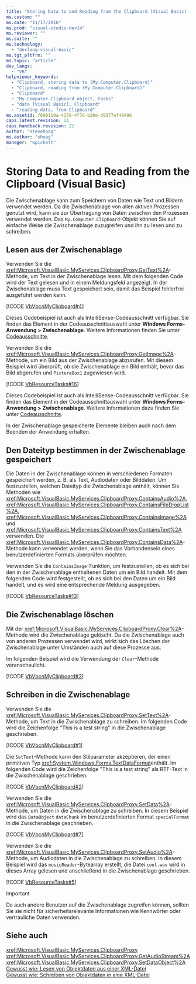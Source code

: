 ```yaml
---
title: "Storing Data to and Reading from the Clipboard (Visual Basic) | Microsoft Docs"
ms.custom: ""
ms.date: "11/17/2016"
ms.prod: "visual-studio-dev14"
ms.reviewer: ""
ms.suite: ""
ms.technology: 
  - "devlang-visual-basic"
ms.tgt_pltfrm: ""
ms.topic: "article"
dev_langs: 
  - "VB"
helpviewer_keywords: 
  - "Clipboard, storing data to (My.Computer.Clipboard)"
  - "Clipboard, reading from (My.Computer.Clipboard)"
  - "Clipboard"
  - "My.Computer.Clipboard object, tasks"
  - "data [Visual Basic], Clipboard"
  - "reading data, from Clipboard"
ms.assetid: f690119a-4378-4f7d-b20e-d9377ef49496
caps.latest.revision: 21
caps.handback.revision: 21
author: "stevehoag"
ms.author: "shoag"
manager: "wpickett"
---
```

# Storing Data to and Reading from the Clipboard (Visual Basic)
Die Zwischenablage kann zum Speichern von Daten wie Text und Bildern verwendet werden.  Da die Zwischenablage von allen aktiven Prozessen genutzt wird, kann sie zur Übertragung von Daten zwischen den Prozessen verwendet werden.  Das `My.Computer.Clipboard`\-Objekt können Sie auf einfache Weise die Zwischenablage zuzugreifen und ihn zu lesen und zu schreiben.  
  
## Lesen aus der Zwischenablage  
 Verwenden Sie die <xref:Microsoft.VisualBasic.MyServices.ClipboardProxy.GetText%2A>\-Methode, um Text in der Zwischenablage lesen.  Mit dem folgenden Code wird der Text gelesen und in einem Meldungsfeld angezeigt.  In der Zwischenablage muss Text gespeichert sein, damit das Beispiel fehlerfrei ausgeführt werden kann.  
  
 [!CODE [VbVbcnMyClipboard#4](../CodeSnippet/VS_Snippets_VBCSharp/VbVbcnMyClipboard#4)]  
  
 Dieses Codebeispiel ist auch als IntelliSense\-Codeausschnitt verfügbar.  Sie finden das Element in der Codeausschnittauswahl unter **Windows Forms\-Anwendung \> Zwischenablage**.  Weitere Informationen finden Sie unter [Codeausschnitte](/visual-studio/ide/code-snippets).  
  
 Verwenden Sie die <xref:Microsoft.VisualBasic.MyServices.ClipboardProxy.GetImage%2A>\-Methode, um ein Bild aus der Zwischenablage abzurufen.  Mit diesem Beispiel wird überprüft, ob die Zwischenablage ein Bild enthält, bevor das Bild abgerufen und  `PictureBox1` zugewiesen wird.  
  
 [!CODE [VbResourceTasks#16](../CodeSnippet/VS_Snippets_VBCSharp/VbResourceTasks#16)]  
  
 Dieses Codebeispiel ist auch als IntelliSense\-Codeausschnitt verfügbar.  Sie finden das Element in der Codeausschnittauswahl unter **Windows Forms\-Anwendung \> Zwischenablage**. Weitere Informationen dazu finden Sie unter [Codeausschnitte](/visual-studio/ide/code-snippets).  
  
 In der Zwischenablage gespeicherte Elemente bleiben auch nach dem Beenden der Anwendung erhalten.  
  
## Den Dateityp bestimmen in der Zwischenablage gespeichert  
 Die Daten in der Zwischenablage können in verschiedenen Formaten gespeichert werden, z. B. als Text, Audiodaten oder Bilddaten.  Um festzustellen, welchen Dateityp die Zwischenablage enthält, können Sie Methoden wie <xref:Microsoft.VisualBasic.MyServices.ClipboardProxy.ContainsAudio%2A>, <xref:Microsoft.VisualBasic.MyServices.ClipboardProxy.ContainsFileDropList%2A>, <xref:Microsoft.VisualBasic.MyServices.ClipboardProxy.ContainsImage%2A> und <xref:Microsoft.VisualBasic.MyServices.ClipboardProxy.ContainsText%2A> verwenden.  Die <xref:Microsoft.VisualBasic.MyServices.ClipboardProxy.ContainsData%2A>\-Methode kann verwendet werden, wenn Sie das Vorhandensein eines benutzerdefinierten Formats überprüfen möchten.  
  
 Verwenden Sie die `ContainsImage`\-Funktion, um festzustellen, ob es sich bei den in der Zwischenablage enthaltenen Daten um ein Bild handelt.  Mit dem folgenden Code wird festgestellt, ob es sich bei den Daten um ein Bild handelt, und es wird eine entsprechende Meldung ausgegeben.  
  
 [!CODE [VbResourceTasks#13](../CodeSnippet/VS_Snippets_VBCSharp/VbResourceTasks#13)]  
  
## Die Zwischenablage löschen  
 Mit der <xref:Microsoft.VisualBasic.MyServices.ClipboardProxy.Clear%2A>\-Methode wird die Zwischenablage gelöscht.  Da die Zwischenablage auch von anderen Prozessen verwendet wird, wirkt sich das Löschen der Zwischenablage unter Umständen auch auf diese Prozesse aus.  
  
 Im folgenden Beispiel wird die Verwendung der `Clear`\-Methode veranschaulicht.  
  
 [!CODE [VbVbcnMyClipboard#3](../CodeSnippet/VS_Snippets_VBCSharp/VbVbcnMyClipboard#3)]  
  
## Schreiben in die Zwischenablage  
 Verwenden Sie die <xref:Microsoft.VisualBasic.MyServices.ClipboardProxy.SetText%2A>\-Methode, um Text in die Zwischenablage zu schreiben.  Im folgenden Code wird die Zeichenfolge "This is a test string" in die Zwischenablage geschrieben.  
  
 [!CODE [VbVbcnMyClipboard#1](../CodeSnippet/VS_Snippets_VBCSharp/VbVbcnMyClipboard#1)]  
  
 Die `SetText`\-Methode kann den Stilparameter akzeptieren, der einen primitiven Typ <xref:System.Windows.Forms.TextDataFormat>enthält.  Im folgenden Code wird die Zeichenfolge "This is a test string" als RTF\-Text in die Zwischenablage geschrieben.  
  
 [!CODE [VbVbcnMyClipboard#2](../CodeSnippet/VS_Snippets_VBCSharp/VbVbcnMyClipboard#2)]  
  
 Verwenden Sie die <xref:Microsoft.VisualBasic.MyServices.ClipboardProxy.SetData%2A>\-Methode, um Daten in die Zwischenablage zu schreiben.  In diesem Beispiel wird das `DataObject` `dataChunk` im benutzerdefinierten Format `specialFormat` in die Zwischenablage geschrieben.  
  
 [!CODE [VbVbcnMyClipboard#7](../CodeSnippet/VS_Snippets_VBCSharp/VbVbcnMyClipboard#7)]  
  
 Verwenden Sie die <xref:Microsoft.VisualBasic.MyServices.ClipboardProxy.SetAudio%2A>\-Methode, um Audiodaten in die Zwischenablage zu schreiben.  In diesem Beispiel wird das `musicReader`\-Bytearray erstellt, die Datei `cool.wav` wird in dieses Array gelesen und anschließend in die Zwischenablage geschrieben.  
  
 [!CODE [VbResourceTasks#5](../CodeSnippet/VS_Snippets_VBCSharp/VbResourceTasks#5)]  
  
> [!IMPORTANT]
>  Da auch andere Benutzer auf die Zwischenablage zugreifen können, sollten Sie sie nicht für sicherheitsrelevante Informationen wie Kennwörter oder vertrauliche Daten verwenden.  
  
## Siehe auch  
 <xref:Microsoft.VisualBasic.MyServices.ClipboardProxy>   
 <xref:Microsoft.VisualBasic.MyServices.ClipboardProxy.GetAudioStream%2A>   
 <xref:Microsoft.VisualBasic.MyServices.ClipboardProxy.SetDataObject%2A>   
 [Gewusst wie: Lesen von Objektdaten aus einer XML\-Datei](../Topic/How%20to:%20Read%20Object%20Data%20from%20an%20XML%20File%20\(C%23%20and%20Visual%20Basic\).md)   
 [Gewusst wie: Schreiben von Objektdaten in eine XML\-Datei](../Topic/How%20to:%20Write%20Object%20Data%20to%20an%20XML%20File%20\(C%23%20and%20Visual%20Basic\).md)
